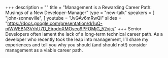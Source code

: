 +++
description = ""
title = "Management is a Rewarding Career Path: Musings of a New Developer-Manager"
type = "new-talk"
speakers = [
        "john-sonneville",
]
youtube = "JvGAv6mRwQI"
slides = "https://docs.google.com/presentation/d/1uQ-piWWEBN3VrhU7D_EirodqXMOveo9PFOMjG_52xjc/"
+++
Senior Developers often lament the lack of a long-term technical career path. As a developer who recently took the leap into management, I’ll share my experiences and tell you why you should (and should not!) consider management as a viable career path.